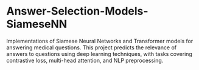 # Answer-Selection-Models-SiameseNN
Implementations of Siamese Neural Networks and Transformer models for answering medical questions. This project predicts the relevance of answers to questions using deep learning techniques, with tasks covering contrastive loss, multi-head attention, and NLP preprocessing.
